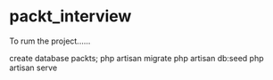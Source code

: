 # packt_interview
To rum the project......

create database packts;
php artisan migrate
php artisan db:seed
php artisan serve

